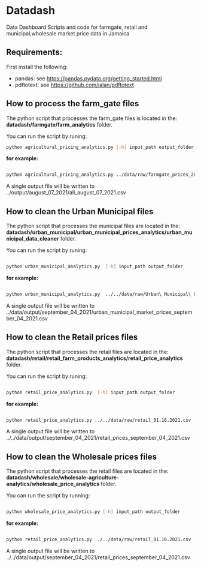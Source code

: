 # Datadash
Data Dashboard Scripts and code for farmgate, retail and municipal,wholesale market price data in Jamaica

## Requirements: 


First install the following:
- pandas: see https://pandas.pydata.org/getting_started.html
- pdftotext: see https://github.com/jalan/pdftotext


## How to process the farm_gate files

The python script that processes the farm_gate files is located in the: **datadash/farmgate/farm_analytics** folder.

You can run the script by runing: 
```bash
python agricultural_pricing_analytics.py [-h] input_path output_folder
```

**for example:**

```bash

python agricultural_pricing_analytics.py ../data/raw/farmgate_prices_2020_2021/csv/Farmgate\ 08.07.2021.csv ../output

```
A single output file will be written to ../output/august_07_2021/all_august_07_2021.csv


## How to clean the Urban Municipal  files

The python script that processes the municipal files are located in the: **datadash/urban_municipal/urban_municipal_prices_analytics/urban_municipal_data_cleaner** folder.

You can run the script by runing: 
```bash

python urban_municipal_analytics.py  [-h] input_path output_folder
```

**for example:**

```bash

python urban_municipal_analytics.py  ../../data/raw/Urban\ Municipal\ 09.04.2021.csv ../../data/output

```
A single output file will be written to ../data/output/september_04_2021/urban_municipal_market_prices_september_04_2021.csv



## How to clean the Retail prices files

The python script that processes the retail files are located in the: **datadash/retail/retail_farm_products_analytics/retail_price_analytics** folder.

You can run the script by runing: 
```bash

python retail_price_analytics.py  [-h] input_path output_folder
```

**for example:**

```bash

python retail_price_analytics.py ../../data/raw/retail_01.16.2021.csv  ../../data/output

```
A single output file will be written to  ../../data/output/september_04_2021/retail_prices_september_04_2021.csv


## How to clean the Wholesale prices files



The python script that processes the retail files are located in the: **datadash/wholesale/wholesale-agriculture-analytics/wholesale_price_analytics** folder.

You can run the script by running: 
```bash

python wholesale_price_analytics.py [-h] input_path output_folder

```

**for example:**

```bash

python retail_price_analytics.py ../../data/raw/retail_01.16.2021.csv  ../../data/output

```
A single output file will be written to  ../../data/output/september_04_2021/retail_prices_september_04_2021.csv






